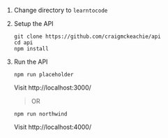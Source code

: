 1. Change directory to `learntocode`
2. Setup the API
   ```
   git clone https://github.com/craigmckeachie/api
   cd api
   npm install
   ```
3. Run the API

   ```
   npm run placeholder
   ```
   Visit http://localhost:3000/
   
    >OR

   ```
   npm run northwind
   ```
   Visit http://localhost:4000/
